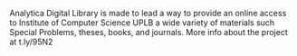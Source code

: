 Analytica Digital Library is made to lead a way to provide an online access to Institute of Computer Science UPLB a wide variety of materials such Special Problems, theses, books, and journals. More info about the project at t.ly/95N2
